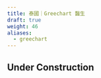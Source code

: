 ```yaml
---
title: 泰國｜Greechart 醫生
draft: true
weight: 46
aliases:
  - greechart
---
```


## Under Construction
